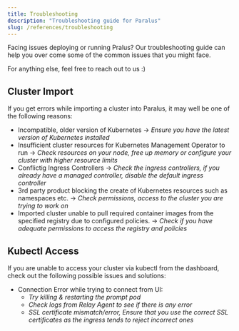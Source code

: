 ```yaml
---
title: Troubleshooting
description: "Troubleshooting guide for Paralus"
slug: /references/troubleshooting
---
```


Facing issues deploying or running Pralus? Our troubleshooting guide can help you over come some of the common issues that you might face.

For anything else, feel free to reach out to us :)

## Cluster Import

If you get errors while importing a cluster into Paralus, it may well be one of the following reasons:

- Incompatible, older version of Kubernetes -> *Ensure you have the latest version of Kubernetes installed*
- Insufficient cluster resources for Kubernetes Management Operator to run -> *Check resources on your node, free up memory or configure your cluster with higher resource limits*
- Conflictig Ingress Controllers -> *Check the ingress controllers, if you already have a managed controller, disable the default ingress controller*
- 3rd party product blocking the create of Kubernetes resources such as namespaces etc. -> *Check permissions, access to the cluster you are trying to work on*
- Imported cluster unable to pull required container images from the specified registry due to configured policies. -> *Check if you have adequate permissions to access the registry and policies*

## Kubectl Access

If you are unable to access your cluster via kubectl from the dashboard, check out the following possible issues and solutions:

- Connection Error while trying to connect from UI:
  - *Try killing & restarting the prompt pod*
  - *Check logs from Relay Agent to see if there is any error*
  - *SSL certificate mismatch/error, Ensure that you use the correct SSL certificates as the ingress tends to reject incorrect ones*
